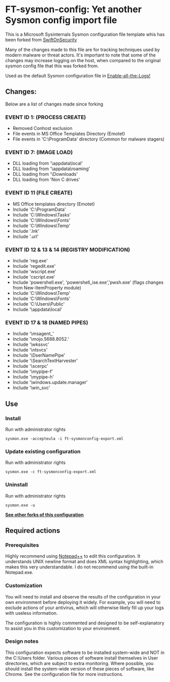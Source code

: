 # FT-sysmon-config: Yet another Sysmon config import file

This is a Microsoft Sysinternals Sysmon configuration file template whis has been forked from [SwiftOnSecurity](https://github.com/SwiftOnSecurity/sysmon-config)

Many of the changes made to this file are for tracking techniques used by modern malware or threat actors. It's important to note that some of the changes may increase logging on the host, when compared to the original sysmon config file that this was forked from. 

Used as the default Sysmon configuration file in [Enable-all-the-Logs!](https://github.com/bobby-tablez/Enable-All-The-Logs)

## Changes:
Below are a list of changes made since forking
### EVENT ID 1: (PROCESS CREATE)
- Removed Conhost exclusion
- File events in MS Office Templates Directory (Emotet)
- File events in 'C:\ProgramData' directory (Common for malware stagers)
### EVENT ID 7: (IMAGE LOAD)
- DLL loading from '\appdata\local'
- DLL loading from '\appdata\roaming'
- DLL loading from '\Downloads\'
- DLL loading from 'Non C drives'
### EVENT ID 11 (FILE CREATE)
- MS Office templates directory (Emotet)
- Include 'C:\ProgramData'
- Include 'C:\Windows\Tasks'
- Include 'C:\Windows\Fonts'
- Include 'C:\Windows\Temp'
- Include '.lnk'
- Include '.url'
###  EVENT ID 12 & 13 & 14 (REGISTRY MODIFICATION)
- Include 'reg.exe'
- Include 'regedit.exe'
- Include 'wscript.exe'
- Include 'cscript.exe'
- Include 'powershell.exe', 'powershell_ise.exe','pwsh.exe' (flags changes from New-ItemProperty module)
- Include 'C:\Windows\Temp'
- Include 'C:\Windows\Fonts'
- Include 'C:\Users\Public'
- Include '\appdata\local\'

###  EVENT ID 17 & 18 (NAMED PIPES)
- Include '\msagent_'
- Include '\mojo.5688.8052.'
- Include '\wkssvc'
- Include '\ntsvcs'
- Include '\DserNamePipe'
- Include '\SearchTextHarvester'
- Include '\scerpc'
- Include '\mypipe-f'
- Include '\mypipe-h'
- Include '\windows.update.manager'
- Include '\win_svc'


## Use ##
### Install ###
Run with administrator rights
~~~~
sysmon.exe -accepteula -i ft-sysmonconfig-export.xml
~~~~

### Update existing configuration ###
Run with administrator rights
~~~~
sysmon.exe -c ft-sysmonconfig-export.xml
~~~~

### Uninstall ###
Run with administrator rights
~~~~
sysmon.exe -u
~~~~

**[See other forks of this configuration](https://github.com/SwiftOnSecurity/sysmon-config/network)**

## Required actions ##

### Prerequisites ###
Highly recommend using [Notepad++](https://notepad-plus-plus.org/) to edit this configuration. It understands UNIX newline format and does XML syntax highlighting, which makes this very understandable. I do not recommend using the built-in Notepad.exe.

### Customization ###
You will need to install and observe the results of the configuration in your own environment before deploying it widely. For example, you will need to exclude actions of your antivirus, which will otherwise likely fill up your logs with useless information.

The configuration is highly commented and designed to be self-explanatory to assist you in this customization to your environment.

### Design notes ###
This configuration expects software to be installed system-wide and NOT in the C:\Users folder. Various pieces of software install themselves in User directories, which are subject to extra monitoring. Where possible, you should install the system-wide version of these pieces of software, like Chrome. See the configuration file for more instructions.
